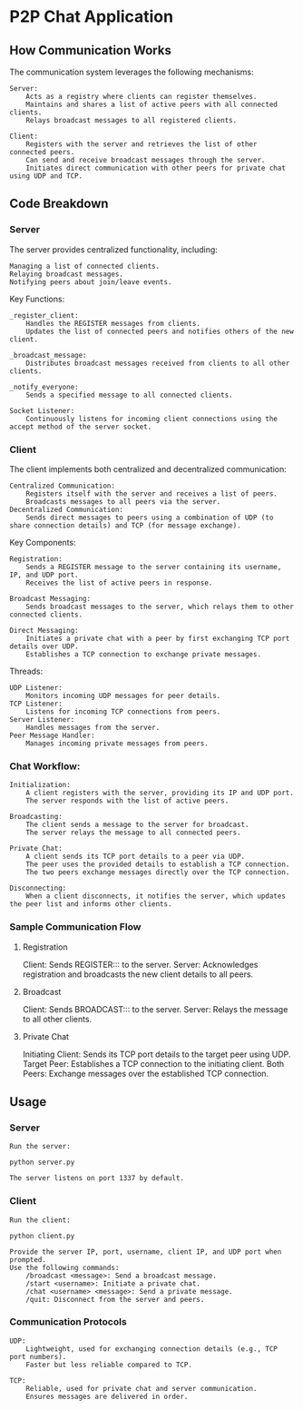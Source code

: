 # P2P Chat Application

## How Communication Works

The communication system leverages the following mechanisms:

    Server:
        Acts as a registry where clients can register themselves.
        Maintains and shares a list of active peers with all connected clients.
        Relays broadcast messages to all registered clients.

    Client:
        Registers with the server and retrieves the list of other connected peers.
        Can send and receive broadcast messages through the server.
        Initiates direct communication with other peers for private chat using UDP and TCP.

## Code Breakdown
### Server

The server provides centralized functionality, including:

    Managing a list of connected clients.
    Relaying broadcast messages.
    Notifying peers about join/leave events.

Key Functions:

    _register_client:
        Handles the REGISTER messages from clients.
        Updates the list of connected peers and notifies others of the new client.

    _broadcast_message:
        Distributes broadcast messages received from clients to all other clients.

    _notify_everyone:
        Sends a specified message to all connected clients.

    Socket Listener:
        Continuously listens for incoming client connections using the accept method of the server socket.

### Client

The client implements both centralized and decentralized communication:

    Centralized Communication:
        Registers itself with the server and receives a list of peers.
        Broadcasts messages to all peers via the server.
    Decentralized Communication:
        Sends direct messages to peers using a combination of UDP (to share connection details) and TCP (for message exchange).

Key Components:

    Registration:
        Sends a REGISTER message to the server containing its username, IP, and UDP port.
        Receives the list of active peers in response.

    Broadcast Messaging:
        Sends broadcast messages to the server, which relays them to other connected clients.

    Direct Messaging:
        Initiates a private chat with a peer by first exchanging TCP port details over UDP.
        Establishes a TCP connection to exchange private messages.

Threads:

    UDP Listener:
        Monitors incoming UDP messages for peer details.
    TCP Listener:
        Listens for incoming TCP connections from peers.
    Server Listener:
        Handles messages from the server.
    Peer Message Handler:
        Manages incoming private messages from peers.

### Chat Workflow:

    Initialization:
        A client registers with the server, providing its IP and UDP port.
        The server responds with the list of active peers.

    Broadcasting:
        The client sends a message to the server for broadcast.
        The server relays the message to all connected peers.

    Private Chat:
        A client sends its TCP port details to a peer via UDP.
        The peer uses the provided details to establish a TCP connection.
        The two peers exchange messages directly over the TCP connection.

    Disconnecting:
        When a client disconnects, it notifies the server, which updates the peer list and informs other clients.

### Sample Communication Flow
1. Registration

    Client:
        Sends REGISTER:<username>:<IP>:<UDP port> to the server.
    Server:
        Acknowledges registration and broadcasts the new client details to all peers.

2. Broadcast

    Client:
        Sends BROADCAST:<username>:<message length>:<message> to the server.
    Server:
        Relays the message to all other clients.

3. Private Chat

    Initiating Client:
        Sends its TCP port details to the target peer using UDP.
    Target Peer:
        Establishes a TCP connection to the initiating client.
    Both Peers:
        Exchange messages over the established TCP connection.

## Usage
### Server

    Run the server:

    python server.py

    The server listens on port 1337 by default.

### Client

    Run the client:

    python client.py

    Provide the server IP, port, username, client IP, and UDP port when prompted.
    Use the following commands:
        /broadcast <message>: Send a broadcast message.
        /start <username>: Initiate a private chat.
        /chat <username> <message>: Send a private message.
        /quit: Disconnect from the server and peers.

### Communication Protocols

    UDP:
        Lightweight, used for exchanging connection details (e.g., TCP port numbers).
        Faster but less reliable compared to TCP.

    TCP:
        Reliable, used for private chat and server communication.
        Ensures messages are delivered in order.
